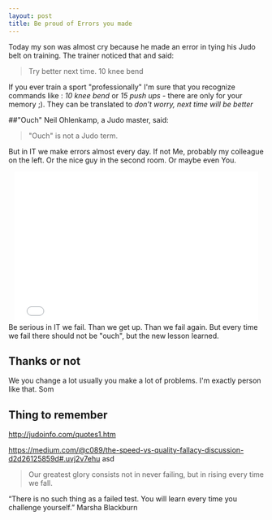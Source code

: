 ```yaml
---
layout: post
title: Be proud of Errors you made
---
```


Today my son was almost cry because he made an error in tying his Judo belt on training. The trainer noticed that and said:
>Try better next time. 10 knee bend

If you ever train a sport "professionally" I'm sure that you recognize commands like : *10 knee bend* or *15 push ups* - there are only for your memory ;). They can be translated to *don't worry, next time will be better*

##"Ouch"
Neil Ohlenkamp, a Judo master, said:
>"Ouch" is not a Judo term.

But in IT we make errors almost every day. If not Me, probably my colleague on the left. Or the nice guy in the second room. Or maybe even You.
<iframe src="//giphy.com/embed/xTiTnooneW4SYfch8Y?html5=true" width="480" height="298" frameBorder="0" style="display:block;margin: 0 auto;" class="giphy-embed" allowFullScreen></iframe>
Be serious in IT we fail. Than we get up. Than we fail again. 
But every time we fail there should not be "ouch", but the new lesson learned. 


## Thanks or not
We you change a lot usually you make a lot of problems. I'm exactly person like that. Som
 
## Thing to remember

http://judoinfo.com/quotes1.htm

https://medium.com/@c089/the-speed-vs-quality-fallacy-discussion-d2d26125859d#.uvj2v7ehu
asd
>Our greatest glory consists not in never failing, but in rising every time we fall.


“There is no such thing as a failed test. You will learn every time you challenge yourself.”
Marsha Blackburn

